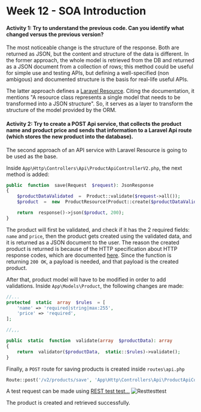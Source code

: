 # Week 12 - SOA Introduction
#### Activity 1:  Try to understand the previous code. Can you identify what changed versus the previous version?

The most noticeable change is the structure of the response. Both are returned as JSON, but the content and structure of the data is different. In the former approach, the whole model is retrieved from the DB and returned as a JSON document from a collection of rows; this method could be useful for simple use and testing APIs, but defining a well-specified (non ambigous) and documented structure is the basis for real-life useful APIs.

The latter approach defines a [Laravel Resource](https://laravel.com/docs/12.x/eloquent-resources#concept-overview). Citing the documentation, it mentions "A resource class represents a single model that needs to be transformed into a JSON structure". So, it serves as a layer to transform the structure of the model provided by the ORM.

#### Activity 2: Try to create a POST Api service, that collects the product name and product price and sends that information to a Laravel Api route (which stores the new product into the database).

The second approach of an API service with Laravel Resource is going to be used as the base.

Inside `App\Http\Controllers\Api\ProductApiControllerV2.php`, the next method is added:

```php
public  function  save(Request  $request): JsonResponse
{
	$productDataValidated  =  Product::validate($request->all());
	$product  =  new  ProductResource(Product::create($productDataValidated));

	return  response()->json($product, 200);
}
```

The product will first be validated, and check if it has the 2 required fields: `name` and `price`, then the product gets created using the validated data, and it is returned as a JSON document to the user. The reason the created product is returned is because of the HTTP specification about HTTP response codes, which are documented [here](https://datatracker.ietf.org/doc/html/rfc7231#section-6.3.1). Since the function is returning `200 OK`, a payload is needed, and that payload is the created product.

After that, product model will have to be modified in order to add validations. Inside `App\Models\Product`, the following changes are made:

```php
//...
protected  static  array  $rules  = [
	'name' => 'required|string|max:255',
	'price' => 'required',
];

//,,,

public  static  function  validate(array  $productData): array
{
	return  validator($productData,  static::$rules)->validate();
}
```

Finally, a `POST` route for saving products is created inside `routes\api.php`

```php
Route::post('/v2/products/save', 'App\Http\Controllers\Api\ProductApiControllerV2@save')->name('api.v2.product.save');
```


A test request can be made using [REST test test...](https://resttesttest.com/)
![Resttesttest](https://i.imgur.com/QEEFWjh.png)

The product is created and retrieved successfully.